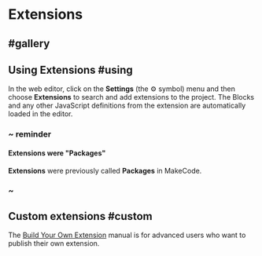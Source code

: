 # Extensions

## #gallery

## Using Extensions #using

In the web editor, click on the **Settings** (the ⚙️ symbol) menu and then choose **Extensions** to search and add extensions to the project.
The Blocks and any other JavaScript definitions from the extension are automatically loaded in the editor.

### ~ reminder

#### Extensions were "Packages"

**Extensions** were previously called **Packages** in MakeCode.

### ~

## Custom extensions #custom

The [Build Your Own Extension](https://makecode.com/extensions/getting-started) manual is for advanced users who want to publish their own extension. 
